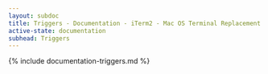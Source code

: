 ```yaml
---
layout: subdoc
title: Triggers - Documentation - iTerm2 - Mac OS Terminal Replacement
active-state: documentation
subhead: Triggers
---
```

{% include documentation-triggers.md %}
